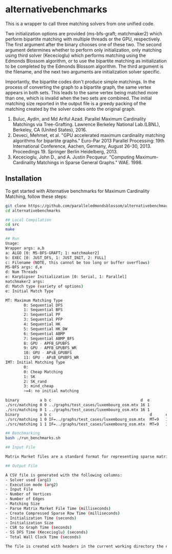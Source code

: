 # alternativebenchmarks
This is a wrapper to call three matching solvers from one unified code.

Two initialization options are provided (ms-bfs-graft; matchmaker2) which perform bipartite matching with multiple threads or the GPU, respectively.  The first argument after the binary chooses one of these two.  The second argument determines whether to perform only initialization, only matching using third solver (Kececioglu) which performs matching using the Edmonds Blossom algorithm, or to use the bipartite matching as initialization to be completed by the Edmonds Blossom algorithm.  The third argument is the filename, and the next two arguments are initialization solver specific. 

Importantly, the bipartite codes don't produce simple matchings.  In the process of converting the graph to a bipartite graph, the same vertex appears in both sets.  This leads to the same vertex being matched more than one, which is invalid when the two sets are combined.  The initial matching size reported in the output file is a greedy packing of the matching created by the solver codes onto the original graph.

1. Buluc, Aydin, and Md Ariful Azad. Parallel Maximum Cardinality Matchings via Tree-Grafting. Lawrence Berkeley National Lab.(LBNL), Berkeley, CA (United States), 2016.
2. Deveci, Mehmet, et al. "GPU accelerated maximum cardinality matching algorithms for bipartite graphs." Euro-Par 2013 Parallel Processing: 19th International Conference, Aachen, Germany, August 26-30, 2013. Proceedings 19. Springer Berlin Heidelberg, 2013.
3. Kececioglu, John D., and A. Justin Pecqueur. "Computing Maximum-Cardinality Matchings in Sparse General Graphs." WAE. 1998.

## Installation

To get started with Alternative benchmarks for Maximum Cardinality Matching, follow these steps:

```bash
git clone https://github.com/paralleledmondsblossom/alternativebenchmarks.git
cd alternativebenchmarks

## Local Compilation
cd src
make

## Run
Usage: 
Wrapper args: a,b
a: ALGO [0: MS-BFS-GRAFT; 1: matchmaker2]
b: EXEC [0: JUST_DFS, 1: JUST_INIT, 2: FULL]
c: Filename (NOTE, this cannot be too long or buffer overflows)
MS-BFS args: d,e
d: Num Threads
e: KarpSipser Initialization [0: Serial, 1: Parallel]
matchmaker2 args:
d: Match type (variety of options)
e: Initial Match Type

MT: Maximum Matching Type
        0: Sequential DFS
        1: Sequential BFS
        2: Sequential PF
        3: Sequential PFP
        4: Sequential HK
        5: Sequential HK_DW
        6: Sequential ABMP
        7: Sequential ABMP_BFS
        8: GPU - APFB_GPUBFS
        9: GPU - APFB_GPUBFS_WR
        10: GPU - APsB_GPUBFS
        11: GPU - APsB_GPUBFS_WR
IMT: Initial Matching Type
        0: 
        0: Cheap Matching
        1: SK
        2: SK_rand
        3: mind_cheap
        >=4: no initial matching

binary         a b c                                       d  e
./src/matching 0 0 ../graphs/test_cases/luxembourg_osm.mtx 16 1
./src/matching 0 1 ../graphs/test_cases/luxembourg_osm.mtx 16 1
binary         a b c                                           d      e
./src/matching 1 0 IF=../graphs/test_cases/luxembourg_osm.mtx  MT=9   IMT=0
./src/matching 1 1 IF=../graphs/test_cases/luxembourg_osm.mtx  MT=9   IMT=0  

## Benchmarking
bash ./run_benchmarks.sh

## Input File

Matrix Market files are a standard format for representing sparse matrices. [Learn more](https://networkrepository.com/mtx-matrix-market-format.html).

## Output File

A CSV file is generated with the following columns:
- Solver used (arg1)
- Execution mode (arg2)
- Input File
- Number of Vertices
- Number of Edges
- Matching Size
- Parse Matrix Market File Time (milliseconds)
- Create Compressed Sparse Row Time (milliseconds)
- Initialization Time (seconds)
- Initialization Size
- CSR to Graph Time (seconds)
- SS DFS Time (Kececioglu) (seconds)
- Total Wall Clock Time (seconds)

The file is created with headers in the current working directory the executable is called from only once, and then new entries are appended to the existing file.

